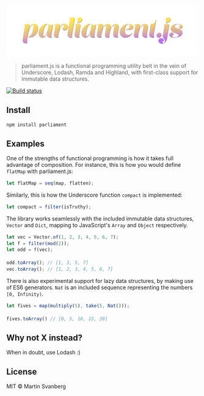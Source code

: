 ![parliament.js](https://github.com/msvbg/parliament/raw/master/parliament.png)

> parliament.js is a functional programming utility belt in the vein of
Underscore, Lodash, Ramda and Highland, with first-class
support for immutable data structures.

[![Build status][travis-image]][travis-url]

## Install
```
npm install parliament
```

## Examples
One of the strengths of functional programming is how it takes full advantage of composition. For instance, this is how you would define `flatMap` with parliament.js:

```js
let flatMap = seq(map, flatten);
```

Similarly, this is how the Underscore function `compact` is implemented:

```js
let compact = filter(isTruthy);
```

The library works seamlessly with the included immutable data structures,
`Vector` and `Dict`, mapping to JavaScript's `Array` and `Object` respectively.

```js
let vec = Vector.of(1, 2, 3, 4, 5, 6, 7);
let f = filter(mod(2));
let odd = f(vec);

odd.toArray(); // [1, 3, 5, 7]
vec.toArray(); // [1, 2, 3, 4, 5, 6, 7]
```

There is also experimental support for lazy data structures, by making use of
ES6 generators. `Nat` is an included sequence representing the numbers
`[0, Infinity)`.

```js
let fives = map(multiply(5), take(5, Nat()));

fives.toArray() // [0, 5, 10, 15, 20]
```

## Why not X instead?
When in doubt, use Lodash :)

## License
MIT © Martin Svanberg

[travis-image]: https://img.shields.io/travis/msvbg/parliament.svg?style=flat
[travis-url]: https://travis-ci.org/msvbg/parliament